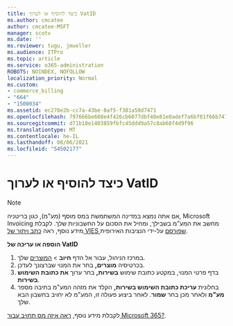 ```yaml
---
title: כיצד להוסיף או לערוך VatID
ms.author: cmcatee
author: cmcatee-MSFT
manager: scotv
ms.date: ''
ms.reviewer: tugu, jmueller
ms.audience: ITPro
ms.topic: article
ms.service: o365-administration
ROBOTS: NOINDEX, NOFOLLOW
localization_priority: Normal
ms.custom:
- commerce_billing
- "664"
- "1500034"
ms.assetid: ec278e2b-cc7a-43be-8af5-f381a50d7471
ms.openlocfilehash: 797666be608e4f426cb6077dbf40e81e0adef7a6bf01f66b74722274a01c42c7
ms.sourcegitcommit: d71b18e1403859fbfc45ddd9a57c8ab68f4d9f96
ms.translationtype: MT
ms.contentlocale: he-IL
ms.lasthandoff: 08/06/2021
ms.locfileid: "54502177"
---
```

# <a name="how-to-add-or-edit-a-vatid"></a>כיצד להוסיף או לערוך VatID

> [!NOTE]
> אם אתה נמצא במדינה המשתמשת במס מוסף (מע"מ), כגון בריטניה, Microsoft Invoicing מחשב את המע"מ בשבילך, ומחיל את הסכום על החשבוניות שלך. לקבלת מידע נוסף, ראה [כתב ויתור של VIES שפורסם](https://go.microsoft.com/fwlink/p/?LinkID=841741) על-ידי הנציבות האירופית.

**הוספה או עריכה של VatID**

1. במרכז הניהול, עבור אל הדף **חיוב** \> [המוצרים](https://go.microsoft.com/fwlink/p/?linkid=842054) שלך.
2. בכרטיסיה **מוצרים,** בחר את המנוי שברצונך לעדכן.
3. בדף פרטי המנוי, במקטע כתובת שימוש **בשירות,** בחר ערוך **את כתובת השימוש בשירות**.
4. בחלונית **עריכת כתובת השימוש בשירות,** הקלד את מזהה המע"מ בתיבה מספר **מע"מ** ולאחר מכן בחר **שמור**. לאחר ביצוע פעולה זו, המע"מ לא יחויב בחשבון הבא שלך.

לקבלת מידע נוסף, [ראה איזה מס תחויב עבור Microsoft 365?](/microsoft-365/commerce/billing-and-payments/tax-information#what-tax-will-i-be-charged).